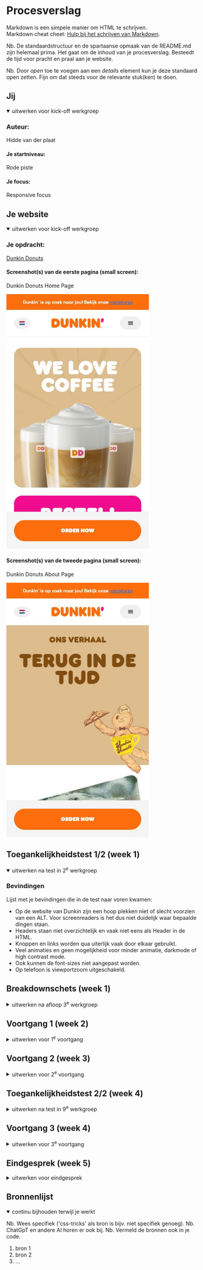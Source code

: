# Procesverslag

Markdown is een simpele manier om HTML te schrijven.  
Markdown cheat cheet: [Hulp bij het schrijven van Markdown](https://github.com/adam-p/markdown-here/wiki/Markdown-Cheatsheet).

Nb. De standaardstructuur en de spartaanse opmaak van de README.md zijn helemaal prima. Het gaat om de inhoud van je procesverslag. Besteedt de tijd voor pracht en praal aan je website.

Nb. Door _open_ toe te voegen aan een _details_ element kun je deze standaard open zetten. Fijn om dat steeds voor de relevante stuk(ken) te doen.

## Jij

<details open>
  <summary>uitwerken voor kick-off werkgroep</summary>

### Auteur:

Hidde van der plaat

#### Je startniveau:

Rode piste

#### Je focus:

Responsive focus

</details>

## Je website

<details open>
  <summary>uitwerken voor kick-off werkgroep</summary>

### Je opdracht:

[Dunkin Donuts](https://www.dunkin.nl/)

#### Screenshot(s) van de eerste pagina (small screen):

Dunkin Donuts Home Page

 <img src="readme-images/Screenshot1.jpg" width="375px" alt="Dunkin Donuts homepage">

#### Screenshot(s) van de tweede pagina (small screen):

Dunkin Donuts About Page

 <img src="readme-images/Screenshot2.jpg" width="375px" alt="Dunkin Donuts About Page">

</details>

## Toegankelijkheidstest 1/2 (week 1)

<details open>
  <summary>uitwerken na test in 2<sup>e</sup> werkgroep</summary>

### Bevindingen

Lijst met je bevindingen die in de test naar voren kwamen:

- Op de website van Dunkin zijn een hoop plekken niet of slecht voorzien van een ALT. Voor screenreaders is het dus niet duidelijk waar bepaalde dingen staan.
- Headers staan niet overzichtelijk en vaak niet eens als Header in de HTML.
- Knoppen en links worden qua uiterlijk vaak door elkaar gebruikt.
- Veel animaties en geen mogelijkheid voor minder animatie, darkmode of high contrast mode.
- Ook kunnen de font-sizes niet aangepast worden.
- Op telefoon is viewportzoom uitgeschakeld.
</details>

## Breakdownschets (week 1)

<details>
  <summary>uitwerken na afloop 3<sup>e</sup> werkgroep</summary>
  
### de hele pagina:
Breakdownschets Home

  <img src="readme-images/Home.png" width="375px" alt="Breakdownschets Home">

Breakdownschets About

  <img src="readme-images/About.png" width="375px" alt="Breakdownschets About">

### dynamisch deel (bijv menu):

### wellicht nog een dynamisch deel (bijv filter):

</details>

## Voortgang 1 (week 2)

<details>
  <summary>uitwerken voor 1<sup>e</sup> voortgang</summary>

### Stand van zaken

Ben begonnen met het maken van de top nav. alleen lastig om te maken met Flexbox. Grid geprobeerd en dit ging vrij goed, ongeacht dat ik dit weinig eerder heb gebruikt.

### Agenda voor meeting

samen met je groepje opstellen

| Hidde                          | Karenza | student 3 | student 4 |
| ------------------------------ | ------- | --------- | --------- |
| Span en gradient voor knopjes? |         |           |           |
| Vh of breakpoints voor resp.?  |         |           |           |
| Top nav mogelijk in flex?      |         |           |           |

### Verslag van meeting

hier na afloop snel de uitkomsten van de meeting vastleggen

- Span en gradient is goed
- vh of clamp() breakpoints kan een goede manier zijn
- grid goed gedaan. alleen zijdes met padding doen.
- ...

</details>

## Voortgang 2 (week 3)

<details>
  <summary>uitwerken voor 2<sup>e</sup> voortgang</summary>

### Stand van zaken

Het responsive maken gaat nog lastig maar ik merk dat er vooruitgang in zit. Ben nog niet begonnen aan JS.

### Agenda voor meeting

samen met je groepje opstellen

| Hidde                   | Zineb                    | Caynalin                     | Danisha              |
| ----------------------- | ------------------------ | ---------------------------- | -------------------- |
| @media voor resp. font? | css class voor pag. ?    | Waar bg paatsen?             | Hoe bg toepassen?    |
| Main indeling ?         | Veel code voor section ? | Meer h2 elem. ?              | Resize zonder verv.? |
| Resp. Grid-templ.?      | h1 niet boven grid ?     | Hoe weet scr welke h2 bij p? |                      |
| Percentages voor size ? | Hoe grid resp. ?         | Correct span,img in h2?      |                      |
|                         | div, sect. voor box ?    | Secie 3 iconen toep. ?       |                      |
|                         |                          | b,br gebruik ?               |                      |
|                         |                          | Sectie 4 goed? img,h2,h3 etc |                      |

### Verslag van meeting

hier na afloop snel de uitkomsten van de meeting vastleggen

- komt door vw in grid-template
- kijk naar grid-column en grid-row
-
- ...

</details>

## Toegankelijkheidstest 2/2 (week 4)

<details>
  <summary>uitwerken na test in 9<sup>e</sup> werkgroep</summary>

### Bevindingen

Lijst met je bevindingen die in de test naar voren kwamen (geef ook aan wat er verbeterd is):

</details>

## Voortgang 3 (week 4)

<details>
  <summary>uitwerken voor 3<sup>e</sup> voortgang</summary>

### Stand van zaken

Het was nog niet helemaal duidelijk welke elementen ik moet gebruiken op welke plekken (sections of divs). Voor de rest gaat het goed.

### Agenda voor meeting

samen met je groepje opstellen

| Hidde                     | Caynalin               | Danisha      |
| ------------------------- | ---------------------- | ------------ |
| Gebruik ik sections goed? | br en b ?              | extra knop?  |
|                           | js nav werkt niet goed | nog een punt |
|                           | ...                    | ...          |

### Verslag van meeting

hier na afloop snel de uitkomsten van de meeting vastleggen

- ik mag divs gebruiken
- opbouw met grid is goed

</details>

## Eindgesprek (week 5)

<details>
  <summary>uitwerken voor eindgesprek</summary>

### Je uitkomst - karakteristiek screenshots:

  <img src="readme-images/Screenshot 2023-11-21 225011.png" width="375px" alt="Karakteristieke screenshot">

### Dit ging goed/Heb ik geleerd:

Ik heb geleerd layouts te maken met grid. Iets dat ik eerder nog niet goed onder de knie had.

  <img src="readme-images/ScreenshotGrid.png" width="375px" alt="top">

Ook ben ik aan de gang geweest met Css animaties met keyframes. Hier heb veel plezier aan gehad.

  <img src="readme-images/ScreenshotCssAnimations.png" width="375px" alt="top">

### Dit was lastig/Is niet gelukt:

De animatie om de letters tegen elkaar in te sliden was erg lastig. Vooral omdat het gedraaid moet staan.

  <img src="readme-images/ScreenshotSlide.png" width="375px" alt="bummer">

Uiteindelijk is het goed gelukt door de draai voor de slide al in de animatie te zetten.

  <img src="readme-images/ScreenshotSlideCode.png" width="375px" alt="bummer">
</details>

## Bronnenlijst

<details open>
  <summary>continu bijhouden terwijl je werkt</summary>

Nb. Wees specifiek ('css-tricks' als bron is bijv. niet specifiek genoeg).
Nb. ChatGpT en andere AI horen er ook bij.
Nb. Vermeld de bronnen ook in je code.

1. bron 1
2. bron 2
3. ...

</details>
